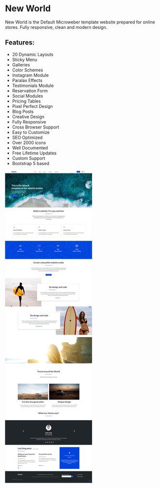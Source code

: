 # New World

New World is the Default Microweber template website prepared for online stores. Fully responsive, clean and modern design. 

## Features:

* 20 Dynamic Layouts
* Sticky Menu
* Galleries
* Color Schemes 
* Instagram Module
* Paralax Effects
* Testimonials Module
* Reservation Form
* Social Modules
* Pricing Tables
* Pixel Perfect Design
* Blog Posts
* Creative Design
* Fully Responsive
* Cross Browser Support
* Easy to Customize
* SEO Optimized
* Over 2000 icons
* Well Documented
* Free Lifetime Updates
* Custom Support 
* Bootstrap 5 based

![features.jpg](./readme_assets/features.jpg "")
